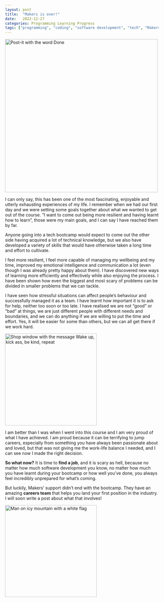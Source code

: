 ```yaml
---
layout: post
title:  "Makers is over!"
date:   2022-12-27
categories: Programming Learning Progress
tags: ["programming", "coding", "software development", "tech", "Makers Academy"]
---
```



<p><img src="/assets/images/eden-constantino-32aK4c8Iekc-unsplash.jpg" alt="Post-it with the word Done" width="500"></p>

I can only say, this has been one of the most fascinating, enjoyable and utterly exhausting experiences of my life. I remember when we had our first day and we were setting some goals together about what we wanted to get out of the course. “I want to come out being more resilient and having learnt how to learn”, those were my main goals, and I can say I have reached them by far.

Anyone going into a tech bootcamp would expect to come out the other side having acquired a lot of technical knowledge, but we also have developed a variety of skills that would have otherwise taken a long time and effort to cultivate.

I feel more resilient, I feel more capable of managing my wellbeing and my time, improved my emotional intelligence and communication a lot (even though I was already pretty happy about them). I have discovered new ways of learning more efficiently and effectively while also enjoying the process. I have been shown how even the biggest and most scary of problems can be divided in smaller problems that we can tackle. 

I have seen how stressful situations can affect people’s behaviour and successfully managed it as a team. I have learnt how important it is to ask for help, neither too soon or too late. I have realised we are not “good” or “bad” at things, we are just different people with different needs and boundaries, and we can do anything if we are willing to put the time and effort. Yes, it will be easier for some than others, but we can all get there if we work hard.


<p><img src="/assets/images/chris-curry-UJij-wz7w88-unsplash.jpg" alt="Shop window with the message Wake up, kick ass, be kind, repeat" width="300"></p>

I am better than I was when I went into this course and I am very proud of what I have achieved. I am proud because it can be terrifying to jump careers, especially from something you have always been passionate about and loved, but that was not giving me the work-life balance I needed, and I can see now I made the right decision.

**So what now?** It is time to **find a job**, and it is scary as hell, because no matter how much software development you know, no matter how much you have learnt during your bootcamp or how well you’ve done, you always feel incredibly unprepared for what’s coming.

But luckily, Makers’ support didn’t end with the bootcamp. They have an amazing **careers team** that helps you land your first position in the industry. I will soon write a post about what that involves!


<p><img src="/assets/images/jackson-simmer-Md73pphIB-U-unsplash.jpg" alt="Man on icy mountain with a white flag" width="300"></p>

